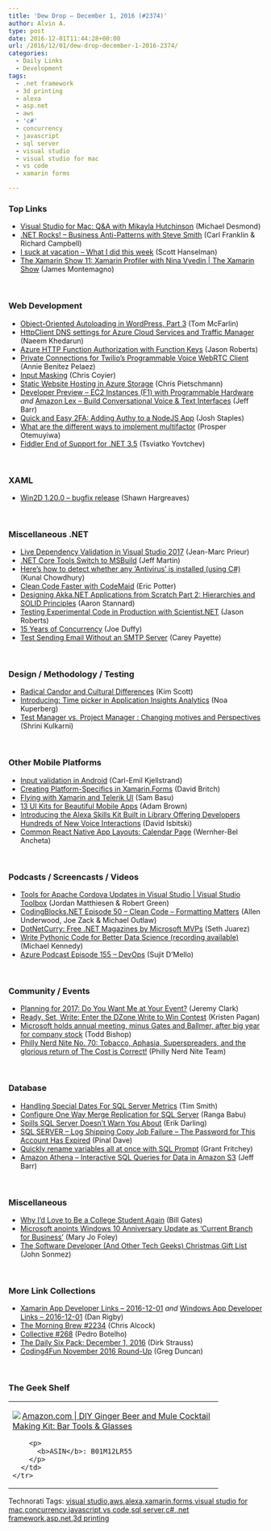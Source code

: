 ```yaml
---
title: 'Dew Drop – December 1, 2016 (#2374)'
author: Alvin A.
type: post
date: 2016-12-01T11:44:28+00:00
url: /2016/12/01/dew-drop-december-1-2016-2374/
categories:
  - Daily Links
  - Development
tags:
  - .net framework
  - 3d printing
  - alexa
  - asp.net
  - aws
  - 'c#'
  - concurrency
  - javascript
  - sql server
  - visual studio
  - visual studio for mac
  - vs code
  - xamarin forms

---
```

### <a name="top"></a>Top Links

  * <a href="https://blogs.msdn.microsoft.com/msdnmagazine/2016/11/30/visual-studio-for-mac-qa-with-mikayla-hutchinson/" target="_blank">Visual Studio for Mac: Q&A with Mikayla Hutchinson</a> (Michael Desmond)
  * <a href="http://www.dotnetrocks.com/default.aspx?ShowNum=1382" target="_blank">.NET Rocks! &#8211; Business Anti-Patterns with Steve Smith</a> (Carl Franklin & Richard Campbell)
  * <a href="http://feeds.hanselman.com/~/236594958/0/scotthanselman~I-suck-at-vacation-What-I-did-this-week.aspx" target="_blank">I suck at vacation &#8211; What I did this week</a> (Scott Hanselman)
  * <a href="https://channel9.msdn.com/Shows/XamarinShow/Xamarin-Profiler-with-Nina-Vyedin?WT.mc_id=DX_MVP4025064" target="_blank">The Xamarin Show 11: Xamarin Profiler with Nina Vyedin | The Xamarin Show</a> (James Montemagno)

&nbsp;

### <a name="web"></a>Web Development

  * <a href="https://code.tutsplus.com/tutorials/object-oriented-autoloading-in-wordpress-part-3--cms-27515" target="_blank">Object-Oriented Autoloading in WordPress, Part 3</a> (Tom McFarlin)
  * <a href="http://naeem.khedarun.co.uk/blog/2016/11/30/httpclient-dns-settings-for-azure-cloud-services-and-traffic-manager-1480285049222/" target="_blank">HttpClient DNS settings for Azure Cloud Services and Traffic Manager</a> (Naeem Khedarun)
  * <a href="http://dontcodetired.com/blog/post/Azure-HTTP-Function-Authorization-with-Function-Keys" target="_blank">Azure HTTP Function Authorization with Function Keys</a> (Jason Roberts)
  * <a href="https://twilioinc.wpengine.com/2016/11/private-connections-for-twilios-programmable-voice-webrtc-client.html" target="_blank">Private Connections for Twilio’s Programmable Voice WebRTC Client</a> (Annie Benitez Pelaez)
  * <a href="https://css-tricks.com/input-masking/" target="_blank">Input Masking</a> (Chris Coyier)
  * <a href="https://buildazure.com/2016/11/30/static-website-hosting-in-azure-storage/" target="_blank">Static Website Hosting in Azure Storage</a> (Chris Pietschmann)
  * <a href="http://feedproxy.google.com/~r/AmazonWebServicesBlog/~3/jYiJHtlVtaw/" target="_blank">Developer Preview – EC2 Instances (F1) with Programmable Hardware</a> _and_ <a href="http://feedproxy.google.com/~r/AmazonWebServicesBlog/~3/85KIcxN9fB8/" target="_blank">Amazon Lex – Build Conversational Voice & Text Interfaces</a> (Jeff Barr)
  * <a href="https://twilioinc.wpengine.com/2016/11/quick-and-easy-2fa-adding-authy-to-a-nodejs-app.html" target="_blank">Quick and Easy 2FA: Adding Authy to a NodeJS App</a> (Josh Staples)
  * <a href="https://auth0.com/blog/different-ways-to-implement-multifactor/" target="_blank">What are the different ways to implement multifactor</a> (Prosper Otemuyiwa)
  * <a href="http://tracking.feedpress.it/link/10828/4880407" target="_blank">Fiddler End of Support for .NET 3.5</a> (Tsviatko Yovtchev)

&nbsp;

### <a name="silverlight"></a>XAML

  * <a href="https://blogs.msdn.microsoft.com/win2d/2016/11/30/win2d-1-20-0-bugfix-release/" target="_blank">Win2D 1.20.0 – bugfix release</a> (Shawn Hargreaves)

&nbsp;

### <a name="dotnet"></a>Miscellaneous .NET

  * <a href="https://blogs.msdn.microsoft.com/visualstudioalm/2016/11/30/live-dependency-validation-in-visual-studio-2017/" target="_blank">Live Dependency Validation in Visual Studio 2017</a> (Jean-Marc Prieur)
  * <a href="http://www.infoq.com/news/2016/11/netcore-tools-msbuild?utm_campaign=infoq_content&utm_source=infoq&utm_medium=feed&utm_term=global" target="_blank">.NET Core Tools Switch to MSBuild</a> (Jeff Martin)
  * <a href="http://feedproxy.google.com/~r/kunal2383/~3/37oyxSZavMA/detect-whether-antivirus-is-installed.html" target="_blank">Here&#8217;s how to detect whether any &#8216;Antivirus&#8217; is installed (using C#)</a> (Kunal Chowdhury)
  * <a href="http://pottereric.github.com/2016/11/30/CodeMaid/" target="_blank">Clean Code Faster with CodeMaid</a> (Eric Potter)
  * <a href="https://petabridge.com/blog/akkadotnet-application-design-part2/" target="_blank">Designing Akka.NET Applications from Scratch Part 2: Hierarchies and SOLID Principles</a> (Aaron Stannard)
  * <a href="https://visualstudiomagazine.com/articles/2016/11/01/testing-experimental-code.aspx" target="_blank">Testing Experimental Code in Production with Scientist.NET</a> (Jason Roberts)
  * <a href="http://joeduffyblog.com/2016/11/30/15-years-of-concurrency/" target="_blank">15 Years of Concurrency</a> (Joe Duffy)
  * <a href="https://blog.falafel.com/test-email-without-smtp-server/" target="_blank">Test Sending Email Without an SMTP Server</a> (Carey Payette)

&nbsp;

### <a name="design"></a>Design / Methodology / Testing

  * <a href="http://www.radicalcandor.com/blog/radical-candor-cultural-differences/" target="_blank">Radical Candor and Cultural Differences</a> (Kim Scott)
  * <a href="https://azure.microsoft.com/blog/application-insights-analytics-time-picker/" target="_blank">Introducing: Time picker in Application Insights Analytics</a> (Noa Kuperberg)
  * <a href="http://shrinik.blogspot.com/2016/12/test-manager-vs-project-manager.html" target="_blank">Test Manager vs. Project Manager : Changing motives and Perspectives</a> (Shrini Kulkarni)

&nbsp;

### <a name="mobile"></a>Other Mobile Platforms

  * <a href="http://feedproxy.google.com/~r/jayway/posts/~3/hq4k9G08zVY/" target="_blank">Input validation in Android</a> (Carl-Emil Kjellstrand)
  * <a href="https://blog.xamarin.com/creating-platform-specifics-in-xamarin-forms/" target="_blank">Creating Platform-Specifics in Xamarin.Forms</a> (David Britch)
  * <a href="http://developer.telerik.com/products/ui-for-xamarin/flying-with-xamarin-and-telerik-ui/" target="_blank">Flying with Xamarin and Telerik UI</a> (Sam Basu)
  * <a href="https://code.tutsplus.com/articles/ui-kits-for-beautiful-mobile-apps--cms-27779" target="_blank">13 UI Kits for Beautiful Mobile Apps</a> (Adam Brown)
  * <a href="http://developer.amazon.com/post/Tx3PW7BACQVE53B/Introducing-the-Alexa-Skills-Kit-Built-in-Library-Offering-Developers-Hundreds-o" target="_blank">Introducing the Alexa Skills Kit Built in Library Offering Developers Hundreds of New Voice Interactions</a> (David Isbitski)
  * <a href="https://code.tutsplus.com/tutorials/common-react-native-app-layouts-calendar-page--cms-27641" target="_blank">Common React Native App Layouts: Calendar Page</a> (Wernher-Bel Ancheta)

&nbsp;

### <a name="podcasts"></a>Podcasts / Screencasts / Videos

  * <a href="https://channel9.msdn.com/Shows/Visual-Studio-Toolbox/Cordova-Updates-in-Visual-Studio?WT.mc_id=DX_MVP4025064" target="_blank">Tools for Apache Cordova Updates in Visual Studio | Visual Studio Toolbox</a> (Jordan Matthiesen & Robert Green)
  * <a href="http://www.codingblocks.net/podcast/episode-50-clean-code-formatting-matters/" target="_blank">CodingBlocks.NET Episode 50 – Clean Code – Formatting Matters</a> (Allen Underwood, Joe Zack & Michael Outlaw)
  * <a href="https://channel9.msdn.com/Blogs/Seth-Juarez/DotNetCurry-Free-NET-Magazines-by-Microsoft-MVPs?WT.mc_id=DX_MVP4025064" target="_blank">DotNetCurry: Free .NET Magazines by Microsoft MVPs</a> (Seth Juarez)
  * <a href="https://blog.michaelckennedy.net/2016/11/30/write-pythonic-code-for-better-data-science-recording-available/" target="_blank">Write Pythonic Code for Better Data Science (recording available)</a> (Michael Kennedy)
  * <a href="http://azpodcast.azurewebsites.net/post/Episode-155-DevOps" target="_blank">Azure Podcast Episode 155 &#8211; DevOps</a> (Sujit D&#8217;Mello)

&nbsp;

### <a name="events"></a>Community / Events

  * <a href="http://jeremybytes.blogspot.com/2016/11/planning-for-2017-do-you-want-me-at.html" target="_blank">Planning for 2017: Do You Want Me at Your Event?</a> (Jeremy Clark)
  * <a href="https://dzone.com/articles/ready-set-write-enter-the-dzone-write-to-win-conte?utm_medium=feed&utm_source=feedpress.me&utm_campaign=Feed%3A+dzone%2Fagile" target="_blank">Ready, Set, Write: Enter the DZone Write to Win Contest</a> (Kristen Pagan)
  * <a href="http://www.geekwire.com/2016/microsoft-kicks-off-annual-meeting-minus-gates-ballmer-big-year-company-stock/" target="_blank">Microsoft holds annual meeting, minus Gates and Ballmer, after big year for company stock</a> (Todd Bishop)
  * <a href="https://philadelphia.nerdnite.com/2016/11/30/nerd-nite-no-70-tobacco-aphasia-superspreaders-and-the-glorious-return-of-the-cost-is-correct/" target="_blank">Philly Nerd Nite No. 70: Tobacco, Aphasia, Superspreaders, and the glorious return of The Cost is Correct!</a> (Philly Nerd Nite Team)

&nbsp;

### <a name="sql"></a>Database

  * <a href="http://feedproxy.google.com/~r/MSSQLTips-LatestSqlServerTips/~3/Z5ytioK1Vz8/tip.asp" target="_blank">Handling Special Dates For SQL Server Metrics</a> (Tim Smith)
  * <a href="http://feedproxy.google.com/~r/MSSQLTips-LatestSqlServerTips/~3/RC5U_hjwsF0/tip.asp" target="_blank">Configure One Way Merge Replication for SQL Server</a> (Ranga Babu)
  * <a href="http://feedproxy.google.com/~r/BrentOzar-SqlServerDba/~3/Xnm0ElsrQBY/" target="_blank">Spills SQL Server Doesn’t Warn You About</a> (Erik Darling)
  * <a href="http://blog.sqlauthority.com/2016/12/01/sql-server-log-shipping-copy-job-failure-password-account-expired/" target="_blank">SQL SERVER – Log Shipping Copy Job Failure – The Password for This Account Has Expired</a> (Pinal Dave)
  * <a href="http://www.red-gate.com/blog/redgate-products/sql-prompt-tip-renaming-objects" target="_blank">Quickly rename variables all at once with SQL Prompt</a> (Grant Fritchey)
  * <a href="http://feedproxy.google.com/~r/AmazonWebServicesBlog/~3/NVdA7ZEdEtI/" target="_blank">Amazon Athena – Interactive SQL Queries for Data in Amazon S3</a> (Jeff Barr)

&nbsp;

### <a name="misc"></a>Miscellaneous

  * <a href="https://www.gatesnotes.com/Education/CalTech-Visit" target="_blank">Why I’d Love to Be a College Student Again</a> (Bill Gates)
  * <a href="http://www.zdnet.com/article/microsoft-annoints-windows-10-anniversary-update-as-current-branch-for-business/#ftag=RSSbaffb68" target="_blank">Microsoft anoints Windows 10 Anniversary Update as &#8216;Current Branch for Business&#8217;</a> (Mary Jo Foley)
  * <a href="https://simpleprogrammer.com/2016/11/30/the-software-developer-and-other-tech-geeks-christmas-gift-list/" target="_blank">The Software Developer (And Other Tech Geeks) Christmas Gift List</a> (John Sonmez)

&nbsp;

### <a name="links"></a>More Link Collections

  * <a href="http://allaboutxamarin.com/2016/12/xamarin-app-developer-links-2016-12-01/" target="_blank">Xamarin App Developer Links &#8211; 2016-12-01</a> _and_ <a href="http://windowsappdev.com/2016/12/windows-app-developer-links-2016-12-01/" target="_blank">Windows App Developer Links &#8211; 2016-12-01</a> (Dan Rigby)
  * <a href="http://feedproxy.google.com/~r/ReflectivePerspective/~3/0Djl5wQztXc/" target="_blank">The Morning Brew #2234</a> (Chris Alcock)
  * <a href="http://feedproxy.google.com/~r/tympanus/~3/CDrYzTPXzb0/" target="_blank">Collective #268</a> (Pedro Botelho)
  * <a href="http://dirkstrauss.com/law-enforcement-hackers/" target="_blank">The Daily Six Pack: December 1, 2016</a> (Dirk Strauss)
  * <a href="https://channel9.msdn.com/coding4fun/blog/Coding4Fun-November-2016-Round-Up?WT.mc_id=DX_MVP4025064" target="_blank">Coding4Fun November 2016 Round-Up</a> (Greg Duncan)

&nbsp;

### <a name="shelf"></a>The Geek Shelf

<div id="scid:7dc1bd33-94bd-46fd-a20b-0131235bcd47:690a61d9-7f3f-49b1-86c4-e0caf2ce466d" class="wlWriterEditableSmartContent" style="float: none; padding-bottom: 0px; padding-top: 0px; padding-left: 0px; margin: 0px; display: inline; padding-right: 0px">
  <table cellspacing="0" cellpadding="2" width="400" border="0" unselectable="on">
    <tr>
      <td valign="top" width="400">
        <p>
          <a title="Amazon.com | DIY Ginger Beer and Mule Cocktail Making Kit: Bar Tools & Glasses" href="http://www.amazon.com/exec/obidos/ASIN/B01M12LR55/amavin-20"><img data-recalc-dims="1" decoding="async" src="https://i0.wp.com/images.amazon.com/images/P/B01M12LR55.01.MZZZZZZZ.jpg?w=660" border="0" align="left" style="float:left" />Amazon.com | DIY Ginger Beer and Mule Cocktail Making Kit: Bar Tools & Glasses</a>
        </p>
        
        <p>
          <b>ASIN</b>: B01M12LR55
        </p>
      </td>
    </tr>
  </table>
</div>

<div id="scid:77ECF5F8-D252-44F5-B4EB-D463C5396A79:62546c1c-e4aa-47c0-bfca-8e79955f6a55" class="wlWriterEditableSmartContent" style="float: none; padding-bottom: 0px; padding-top: 0px; padding-left: 0px; margin: 0px; display: inline; padding-right: 0px">
  Technorati Tags: <a href="http://technorati.com/tags/visual+studio" rel="tag">visual studio</a>,<a href="http://technorati.com/tags/aws" rel="tag">aws</a>,<a href="http://technorati.com/tags/alexa" rel="tag">alexa</a>,<a href="http://technorati.com/tags/xamarin.forms" rel="tag">xamarin.forms</a>,<a href="http://technorati.com/tags/visual+studio+for+mac" rel="tag">visual studio for mac</a>,<a href="http://technorati.com/tags/concurrency" rel="tag">concurrency</a>,<a href="http://technorati.com/tags/javascript" rel="tag">javascript</a>,<a href="http://technorati.com/tags/vs+code" rel="tag">vs code</a>,<a href="http://technorati.com/tags/sql+server" rel="tag">sql server</a>,<a href="http://technorati.com/tags/c%23" rel="tag">c#</a>,<a href="http://technorati.com/tags/.net+framework" rel="tag">.net framework</a>,<a href="http://technorati.com/tags/asp.net" rel="tag">asp.net</a>,<a href="http://technorati.com/tags/3d+printing" rel="tag">3d printing</a>
</div>